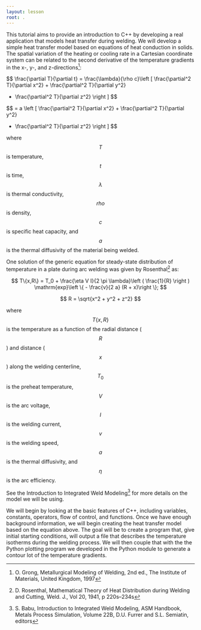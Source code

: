 ```yaml
---
layout: lesson
root: .
---
```


This tutorial aims to provide an introduction to C++ by developing a real application that models heat transfer during welding.
We will develop a simple heat transfer model based on equations of heat conduction in solids. The spatial variation of the heating
or cooling rate in a Cartesian coordinate system can be related to the second derivative of the temperature gradients in the
x-, y-, and z-directions[^1]:

$$
\frac{\partial T}{\partial t} = \frac{\lambda}{\rho c}\left [ \frac{\partial^2 T}{\partial x^2} + \frac{\partial^2 T}{\partial y^2}
+ \frac{\partial^2 T}{\partial z^2} \right ]
$$

$$
= a \left [ \frac{\partial^2 T}{\partial x^2} + \frac{\partial^2 T}{\partial y^2}
+ \frac{\partial^2 T}{\partial z^2} \right ]
$$

where $$ T $$ is temperature, $$ t $$ is time, $$ \lambda $$ is thermal conductivity, $$ rho $$ is density, $$ c $$ is specific heat capacity, and 
$$ a $$ is the thermal diffusivity of the material being welded.

One solution of the generic equation for steady-state distribution of temperature in a plate during arc welding was given
by Rosenthal[^2] as:

$$
T\{x,R\} = T_0 + \frac{\eta V I}{2 \pi \lambda}\left ( \frac{1}{R} \right ) \mathrm{exp}\left \{ - \frac{v}{2 a} (R + x)\right \};
$$

$$
R = \sqrt{x^2 + y^2 + z^2}
$$

where $$ T\{x,R\} $$ is the temperature as a function of the radial distance ($$ R $$) and distance ($$ x $$) along the welding centerline,
$$ T_0 $$ is the preheat temperature, $$ V $$ is the arc voltage, $$ I $$ is the welding current, $$ v $$ is the welding speed, 
$$ a $$ is the thermal diffusivity, and $$ \eta $$ is the arc efficiency.

See the Introduction to Integrated Weld Modeling[^3] for more details on the model we will be using.

We will begin by looking at the basic features of C++, including variables, constants, operators, flow of control, and functions. 
Once we have enough background information, we will begin creating the heat transfer model based on the equation above. The goal
will be to create a program that, give initial starting conditions, will output a file that describes the temperature isotherms
during the welding process. We will then couple that with the the Python plotting program we developed in the Python module to
generate a contour lot of the temperature gradients.

[^1]: O. Grong, Metallurgical Modeling of Welding, 2nd ed., The Institute of Materials, United Kingdom, 1997
[^2]: D. Rosenthal, Mathematical Theory of Heat Distribution during Welding and Cutting, Weld. J., Vol 20, 1941, p 220s–234s
[^3]: S. Babu, Introduction to Integrated Weld Modeling, ASM Handbook, Metals Process Simulation, Volume 22B, D.U. Furrer and S.L. Semiatin, editors